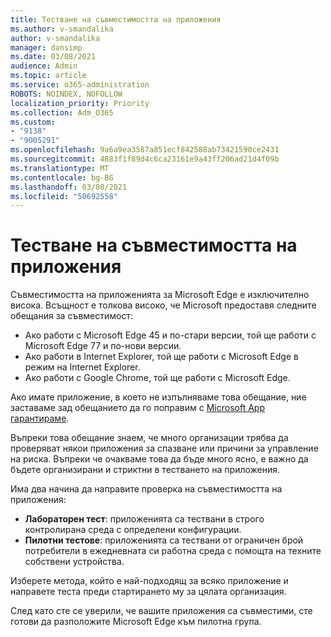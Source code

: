 ```yaml
---
title: Тестване на съвместимостта на приложения
ms.author: v-smandalika
author: v-smandalika
manager: dansimp
ms.date: 03/08/2021
audience: Admin
ms.topic: article
ms.service: o365-administration
ROBOTS: NOINDEX, NOFOLLOW
localization_priority: Priority
ms.collection: Adm_O365
ms.custom:
- "9138"
- "9005291"
ms.openlocfilehash: 9a6a9ea3587a851ecf842588ab73421590ce2431
ms.sourcegitcommit: 4883f1f89d4c6ca23161e9a43ff206ad21d4f09b
ms.translationtype: MT
ms.contentlocale: bg-BG
ms.lasthandoff: 03/08/2021
ms.locfileid: "50692558"
---
```

# <a name="do-app-compatibility-testing"></a>Тестване на съвместимостта на приложения

Съвместимостта на приложенията за Microsoft Edge е изключително висока. Всъщност е толкова високо, че Microsoft предоставя следните обещания за съвместимост:
- Ако работи с Microsoft Edge 45 и по-стари версии, той ще работи с Microsoft Edge 77 и по-нови версии.
- Ако работи в Internet Explorer, той ще работи с Microsoft Edge в режим на Internet Explorer.
- Ако работи с Google Chrome, той ще работи с Microsoft Edge.

Ако имате приложение, в което не изпълняваме това обещание, ние заставаме зад обещанието да го поправим с [Microsoft App гарантираме](https://www.microsoft.com/fasttrack/microsoft-365/app-assure).

Въпреки това обещание знаем, че много организации трябва да проверяват някои приложения за спазване или причини за управление на риска. Въпреки че очакваме това да бъде много ясно, е важно да бъдете организирани и стриктни в тестването на приложения.

Има два начина да направите проверка на съвместимостта на приложения:

- **Лабораторен тест**: приложенията са тествани в строго контролирана среда с определени конфигурации.
- **Пилотни тестове**: приложенията са тествани от ограничен брой потребители в ежедневната си работна среда с помощта на техните собствени устройства.

Изберете метода, който е най-подходящ за всяко приложение и направете теста преди стартирането му за цялата организация.

След като сте се уверили, че вашите приложения са съвместими, сте готови да разположите Microsoft Edge към пилотна група.

